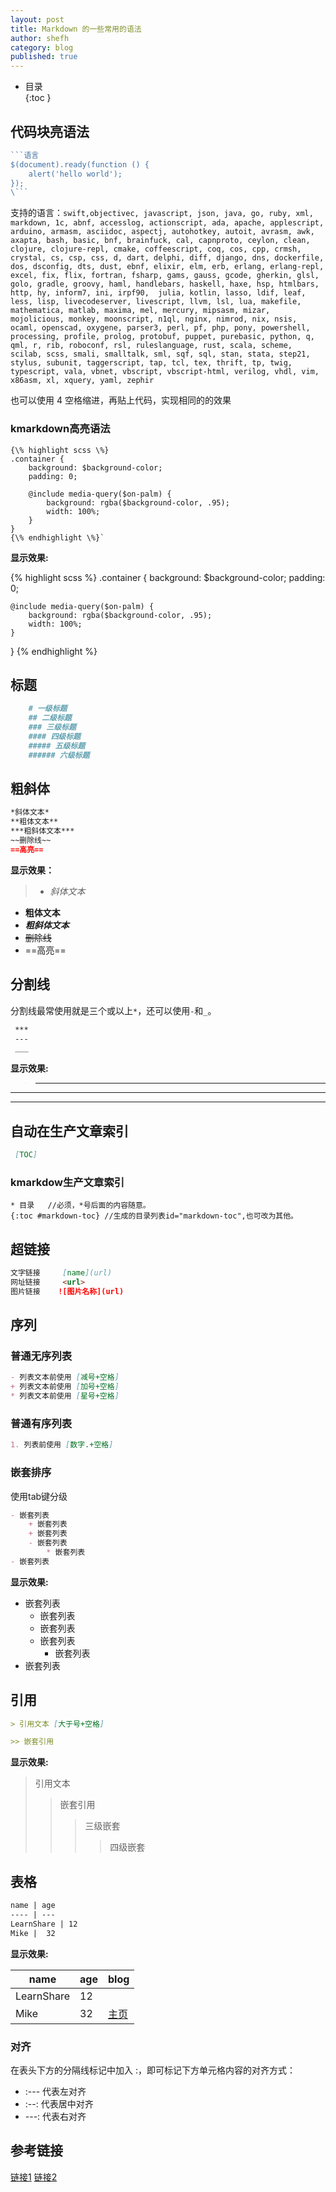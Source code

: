 ```yaml
---
layout: post
title: Markdown 的一些常用的语法 
author: shefh
category: blog
published: true
---
```


* 目录  
{:toc }

## 代码块亮语法

```javascript
```语言
$(document).ready(function () {
    alert('hello world');
});
\```
```

<p>支持的语言：<code>swift,objectivec, javascript, json, java, go, ruby, xml, markdown, 1c, abnf, accesslog, actionscript, ada, apache, applescript, arduino, armasm, asciidoc, aspectj, autohotkey, autoit, avrasm, awk, axapta, bash, basic, bnf, brainfuck, cal, capnproto, ceylon, clean, clojure, clojure-repl, cmake, coffeescript, coq, cos, cpp, crmsh, crystal, cs, csp, css, d, dart, delphi, diff, django, dns, dockerfile, dos, dsconfig, dts, dust, ebnf, elixir, elm, erb, erlang, erlang-repl, excel, fix, flix, fortran, fsharp, gams, gauss, gcode, gherkin, glsl, golo, gradle, groovy, haml, handlebars, haskell, haxe, hsp, htmlbars, http, hy, inform7, ini, irpf90,  julia, kotlin, lasso, ldif, leaf, less, lisp, livecodeserver, livescript, llvm, lsl, lua, makefile, mathematica, matlab, maxima, mel, mercury, mipsasm, mizar, mojolicious, monkey, moonscript, n1ql, nginx, nimrod, nix, nsis, ocaml, openscad, oxygene, parser3, perl, pf, php, pony, powershell, processing, profile, prolog, protobuf, puppet, purebasic, python, q, qml, r, rib, roboconf, rsl, ruleslanguage, rust, scala, scheme, scilab, scss, smali, smalltalk, sml, sqf, sql, stan, stata, step21, stylus, subunit, taggerscript, tap, tcl, tex, thrift, tp, twig, typescript, vala, vbnet, vbscript, vbscript-html, verilog, vhdl, vim, x86asm, xl, xquery, yaml, zephir</code></p><p>也可以使用 4 空格缩进，再贴上代码，实现相同的的效果</p>

### kmarkdown高亮语法

```
{\% highlight scss \%}
.container {
    background: $background-color;
    padding: 0;

    @include media-query($on-palm) {
        background: rgba($background-color, .95);
        width: 100%;
    }
}
{\% endhighlight \%}`
```

**显示效果:**

{% highlight scss %}
.container {
    background: $background-color;
    padding: 0;

    @include media-query($on-palm) {
        background: rgba($background-color, .95);
        width: 100%;
    }
}
{% endhighlight %}

## 标题

```markdown
    # 一级标题
    ## 二级标题
    ### 三级标题
    #### 四级标题
    ##### 五级标题
    ###### 六级标题
```



## 粗斜体

```markdown
*斜体文本*
**粗体文本**
***粗斜体文本***
~~删除线~~
==高亮==
```
**显示效果：**

> * *斜体文本*
* **粗体文本**
* ***粗斜体文本***
* ~~删除线~~
* ==高亮==

## 分割线

分割线最常使用就是三个或以上`*`，还可以使用`-`和`_`。  

```markdown
 ***
 ---
 ___
```
**显示效果:**
>***
---
___

## 自动在生产文章索引

```markdown
 [TOC]
```

### kmarkdow生产文章索引
 ```
 * 目录   //必须，*号后面的内容随意。
{:toc #markdown-toc} //生成的目录列表id="markdown-toc",也可改为其他。
 ```

## 超链接

```markdown
文字链接     [name](url)
网址链接     <url>
图片链接    ![图片名称](url)
```


## 序列

### 普通无序列表
```markdown
- 列表文本前使用 [减号+空格]
+ 列表文本前使用 [加号+空格]
* 列表文本前使用 [星号+空格]
```

### 普通有序列表

```markdown
1. 列表前使用 [数字.+空格]
```
### 嵌套排序

使用tab键分级

```markdown
- 嵌套列表
    + 嵌套列表
    + 嵌套列表
    - 嵌套列表
        * 嵌套列表
- 嵌套列表
```


**显示效果:**
>
- 嵌套列表
    + 嵌套列表
    + 嵌套列表
    - 嵌套列表
        * 嵌套列表
- 嵌套列表

## 引用

```markdown
> 引用文本 [大于号+空格]

>> 嵌套引用
```
**显示效果:**
> 引用文本 
>> 嵌套引用
>> > 三级嵌套
>> > > 四级嵌套


## 表格

```markdown
name | age
---- | ---
LearnShare | 12
Mike |  32
```
**显示效果:**  

| name | age | blog|
|---- | ---| ----|
LearnShare | 12 ||
Mike |  32|[主页](https://shenfh.github.io/)|

### 对齐
在表头下方的分隔线标记中加入 :，即可标记下方单元格内容的对齐方式：

* :--- 代表左对齐
* :--: 代表居中对齐
* ---: 代表右对齐



## 参考链接
[链接1](http://blog.leanote.com/post/freewalk/Markdown-%E8%AF%AD%E6%B3%95%E6%89%8B%E5%86%8C)
[链接2](http://xianbai.me/learn-md/article/about/readme.html)


